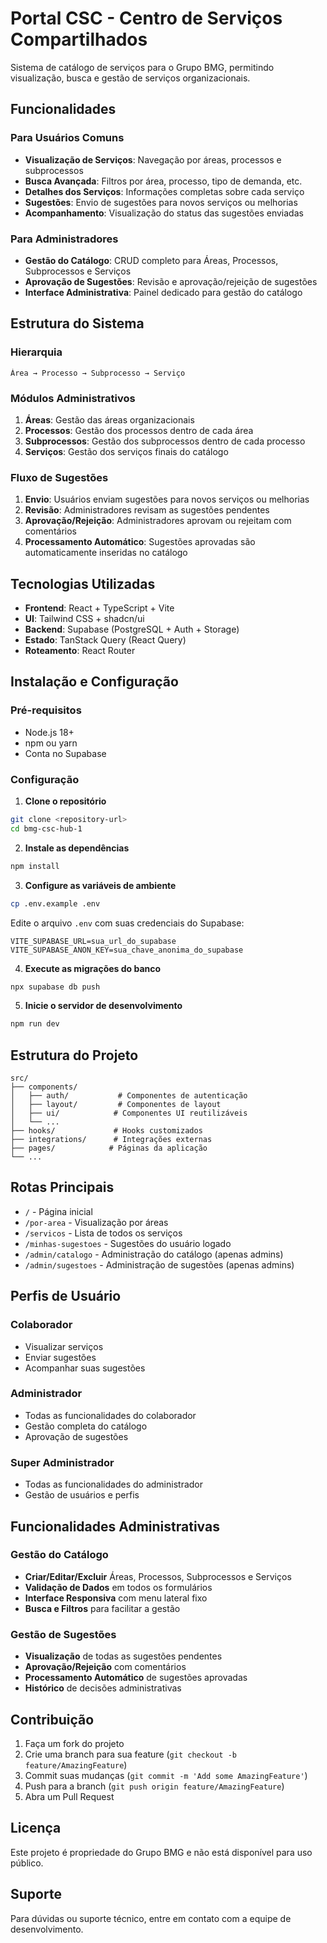# Portal CSC - Centro de Serviços Compartilhados

Sistema de catálogo de serviços para o Grupo BMG, permitindo visualização, busca e gestão de serviços organizacionais.

## Funcionalidades

### Para Usuários Comuns
- **Visualização de Serviços**: Navegação por áreas, processos e subprocessos
- **Busca Avançada**: Filtros por área, processo, tipo de demanda, etc.
- **Detalhes dos Serviços**: Informações completas sobre cada serviço
- **Sugestões**: Envio de sugestões para novos serviços ou melhorias
- **Acompanhamento**: Visualização do status das sugestões enviadas

### Para Administradores
- **Gestão do Catálogo**: CRUD completo para Áreas, Processos, Subprocessos e Serviços
- **Aprovação de Sugestões**: Revisão e aprovação/rejeição de sugestões
- **Interface Administrativa**: Painel dedicado para gestão do catálogo

## Estrutura do Sistema

### Hierarquia
```
Área → Processo → Subprocesso → Serviço
```

### Módulos Administrativos
1. **Áreas**: Gestão das áreas organizacionais
2. **Processos**: Gestão dos processos dentro de cada área
3. **Subprocessos**: Gestão dos subprocessos dentro de cada processo
4. **Serviços**: Gestão dos serviços finais do catálogo

### Fluxo de Sugestões
1. **Envio**: Usuários enviam sugestões para novos serviços ou melhorias
2. **Revisão**: Administradores revisam as sugestões pendentes
3. **Aprovação/Rejeição**: Administradores aprovam ou rejeitam com comentários
4. **Processamento Automático**: Sugestões aprovadas são automaticamente inseridas no catálogo

## Tecnologias Utilizadas

- **Frontend**: React + TypeScript + Vite
- **UI**: Tailwind CSS + shadcn/ui
- **Backend**: Supabase (PostgreSQL + Auth + Storage)
- **Estado**: TanStack Query (React Query)
- **Roteamento**: React Router

## Instalação e Configuração

### Pré-requisitos
- Node.js 18+
- npm ou yarn
- Conta no Supabase

### Configuração

1. **Clone o repositório**
```bash
git clone <repository-url>
cd bmg-csc-hub-1
```

2. **Instale as dependências**
```bash
npm install
```

3. **Configure as variáveis de ambiente**
```bash
cp .env.example .env
```

Edite o arquivo `.env` com suas credenciais do Supabase:
```
VITE_SUPABASE_URL=sua_url_do_supabase
VITE_SUPABASE_ANON_KEY=sua_chave_anonima_do_supabase
```

4. **Execute as migrações do banco**
```bash
npx supabase db push
```

5. **Inicie o servidor de desenvolvimento**
```bash
npm run dev
```

## Estrutura do Projeto

```
src/
├── components/
│   ├── auth/           # Componentes de autenticação
│   ├── layout/         # Componentes de layout
│   ├── ui/            # Componentes UI reutilizáveis
│   └── ...
├── hooks/             # Hooks customizados
├── integrations/      # Integrações externas
├── pages/            # Páginas da aplicação
└── ...
```

## Rotas Principais

- `/` - Página inicial
- `/por-area` - Visualização por áreas
- `/servicos` - Lista de todos os serviços
- `/minhas-sugestoes` - Sugestões do usuário logado
- `/admin/catalogo` - Administração do catálogo (apenas admins)
- `/admin/sugestoes` - Administração de sugestões (apenas admins)

## Perfis de Usuário

### Colaborador
- Visualizar serviços
- Enviar sugestões
- Acompanhar suas sugestões

### Administrador
- Todas as funcionalidades do colaborador
- Gestão completa do catálogo
- Aprovação de sugestões

### Super Administrador
- Todas as funcionalidades do administrador
- Gestão de usuários e perfis

## Funcionalidades Administrativas

### Gestão do Catálogo
- **Criar/Editar/Excluir** Áreas, Processos, Subprocessos e Serviços
- **Validação de Dados** em todos os formulários
- **Interface Responsiva** com menu lateral fixo
- **Busca e Filtros** para facilitar a gestão

### Gestão de Sugestões
- **Visualização** de todas as sugestões pendentes
- **Aprovação/Rejeição** com comentários
- **Processamento Automático** de sugestões aprovadas
- **Histórico** de decisões administrativas

## Contribuição

1. Faça um fork do projeto
2. Crie uma branch para sua feature (`git checkout -b feature/AmazingFeature`)
3. Commit suas mudanças (`git commit -m 'Add some AmazingFeature'`)
4. Push para a branch (`git push origin feature/AmazingFeature`)
5. Abra um Pull Request

## Licença

Este projeto é propriedade do Grupo BMG e não está disponível para uso público.

## Suporte

Para dúvidas ou suporte técnico, entre em contato com a equipe de desenvolvimento.
